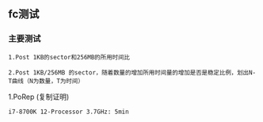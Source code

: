 ## fc测试

### 主要测试
    1.Post 1KB的sector和256MB的所用时间比
    
    2.Post 1KB/256MB 的sector，随着数量的增加所用时间量的增加是否是稳定比例，划出N-T曲线（N为数量，T为时间）
    

1.PoRep (复制证明)
    
    i7-8700K 12-Processor 3.7GHz: 5min 